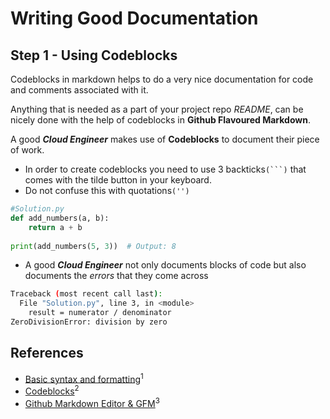 # Writing Good Documentation

## Step 1 - Using Codeblocks

Codeblocks in markdown helps to do a very nice documentation for code and comments associated with it. 

Anything that is needed as a part of your project repo *README*, can be nicely done with the help of codeblocks in **Github Flavoured Markdown**.

A good ***Cloud Engineer*** makes use of **Codeblocks** to document their piece of work.

- In order to create codeblocks you need to use 3 backticks`(```)` that comes with the tilde button in your keyboard.
- Do not confuse this with quotations`('')`


```python
#Solution.py
def add_numbers(a, b):
    return a + b
    
print(add_numbers(5, 3))  # Output: 8
```

- A good ***Cloud Engineer*** not only documents blocks of code but also documents the *errors* that they come across

```bash
Traceback (most recent call last):
  File "Solution.py", line 3, in <module>
    result = numerator / denominator
ZeroDivisionError: division by zero
```
## References
- [Basic syntax and formatting](https://docs.github.com/en/get-started/writing-on-github/getting-started-with-writing-and-formatting-on-github/basic-writing-and-formatting-syntax)<sup>1</sup>
- [Codeblocks](https://docs.github.com/en/get-started/writing-on-github/working-with-advanced-formatting/creating-and-highlighting-code-blocks)<sup>2</sup>
- [Github Markdown Editor & GFM](https://www.youtube.com/watch?v=O9z6OvL-AQQ&list=PLBfufR7vyJJ4q5YCPl4o2XAzGRZUjuD-A&index=16)<sup>3</sup>
